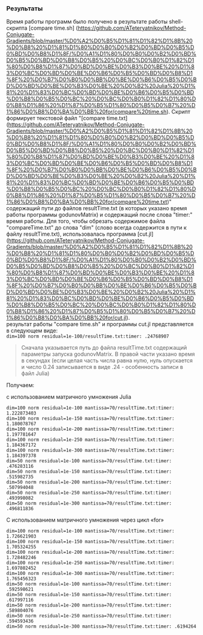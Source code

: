 ### Результаты

Время работы программ было получено в результате работы shell-скрипта [compare time.sh]
(https://github.com/ATeteryatnikov/Method-Conjugate-Gradients/blob/master/%D0%A2%D0%B5%D1%81%D1%82%D1%8B%20%D0%B8%20%D1%81%D1%80%D0%B0%D0%B2%D0%BD%D0%B5%D0%BD%D0%B8%D1%8F/%D0%A1%D1%80%D0%B0%D0%B2%D0%BD%D0%B5%D0%BD%D0%B8%D0%B5%20%D0%BC%D0%B0%D1%82%D1%80%D0%B8%D1%87%D0%BD%D0%BE%D0%B3%D0%BE%20%D1%83%D0%BC%D0%BD%D0%BE%D0%B6%D0%B5%D0%BD%D0%B8%D1%8F%20%D0%B7%D0%B0%D0%BB%D0%BE%D0%B6%D0%B5%D0%BD%D0%BD%D0%BE%D0%B3%D0%BE%20%D0%B2%20Julia%20%D1%81%20%D1%83%D0%BC%D0%BD%D0%BE%D0%B6%D0%B5%D0%BD%D0%B8%D0%B5%D0%BC%20%D0%BC%D0%B0%D1%82%D1%80%D0%B8%D1%86%20%D1%87%D0%B5%D1%80%D0%B5%D0%B7%20%D1%86%D0%B8%D0%BA%D0%BB%20for/compare%20time.sh).
Скрипт формирует текстовой файл "[compare time.txt]
(https://github.com/ATeteryatnikov/Method-Conjugate-Gradients/blob/master/%D0%A2%D0%B5%D1%81%D1%82%D1%8B%20%D0%B8%20%D1%81%D1%80%D0%B0%D0%B2%D0%BD%D0%B5%D0%BD%D0%B8%D1%8F/%D0%A1%D1%80%D0%B0%D0%B2%D0%BD%D0%B5%D0%BD%D0%B8%D0%B5%20%D0%BC%D0%B0%D1%82%D1%80%D0%B8%D1%87%D0%BD%D0%BE%D0%B3%D0%BE%20%D1%83%D0%BC%D0%BD%D0%BE%D0%B6%D0%B5%D0%BD%D0%B8%D1%8F%20%D0%B7%D0%B0%D0%BB%D0%BE%D0%B6%D0%B5%D0%BD%D0%BD%D0%BE%D0%B3%D0%BE%20%D0%B2%20Julia%20%D1%81%20%D1%83%D0%BC%D0%BD%D0%BE%D0%B6%D0%B5%D0%BD%D0%B8%D0%B5%D0%BC%20%D0%BC%D0%B0%D1%82%D1%80%D0%B8%D1%86%20%D1%87%D0%B5%D1%80%D0%B5%D0%B7%20%D1%86%D0%B8%D0%BA%D0%BB%20for/compare%20time.txt)"
содержащий пути до файлов resultTime.txt (в которых указано время работы программы godunovMatrix) и содержащий после слова "timer:" время работы. Для того, чтобы обрезать содержимое файла "compareTime.txt" до слова "dim" (слово всегда содержится в пути к файлу resultTime.txt), использовалась программа [cut.jl]
(https://github.com/ATeteryatnikov/Method-Conjugate-Gradients/blob/master/%D0%A2%D0%B5%D1%81%D1%82%D1%8B%20%D0%B8%20%D1%81%D1%80%D0%B0%D0%B2%D0%BD%D0%B5%D0%BD%D0%B8%D1%8F/%D0%A1%D1%80%D0%B0%D0%B2%D0%BD%D0%B5%D0%BD%D0%B8%D0%B5%20%D0%BC%D0%B0%D1%82%D1%80%D0%B8%D1%87%D0%BD%D0%BE%D0%B3%D0%BE%20%D1%83%D0%BC%D0%BD%D0%BE%D0%B6%D0%B5%D0%BD%D0%B8%D1%8F%20%D0%B7%D0%B0%D0%BB%D0%BE%D0%B6%D0%B5%D0%BD%D0%BD%D0%BE%D0%B3%D0%BE%20%D0%B2%20Julia%20%D1%81%20%D1%83%D0%BC%D0%BD%D0%BE%D0%B6%D0%B5%D0%BD%D0%B8%D0%B5%D0%BC%20%D0%BC%D0%B0%D1%82%D1%80%D0%B8%D1%86%20%D1%87%D0%B5%D1%80%D0%B5%D0%B7%20%D1%86%D0%B8%D0%BA%D0%BB%20for/cut.jl).  
результат работы "compare time.sh" и программы cut.jl представляется в следующем виде:  
`dim=100 norm residual=1e-100/resultTime.txt:timer: .24768907`    
> Сначала указывается путь до файла resultTime.txt содержащий параметры запуска godunovMatrix. В правой части указано время в секундах (если целая часть числа равна нулю, нуль опускается и число 0.24 записывается в виде .24  - особенность записи в файл Julia)

Получаем:

с использованием матричного умножения Julia 
```
dim=100 norm residual=1e-100 mantissa=70/resultTime.txt:timer: 1.222873403  
dim=100 norm residual=1e-150 mantissa=70/resultTime.txt:timer: 1.180078767  
dim=100 norm residual=1e-200 mantissa=70/resultTime.txt:timer: 1.197781647  
dim=100 norm residual=1e-250 mantissa=70/resultTime.txt:timer: 1.184367172   
dim=100 norm residual=1e-300 mantissa=70/resultTime.txt:timer: 1.184397378  
dim=50 norm residual=1e-100 mantissa=70/resultTime.txt:timer: .476283116  
dim=50 norm residual=1e-150 mantissa=70/resultTime.txt:timer: .515982735  
dim=50 norm residual=1e-200 mantissa=70/resultTime.txt:timer: .507994048  
dim=50 norm residual=1e-250 mantissa=70/resultTime.txt:timer: .493998082  
dim=50 norm residual=1e-300 mantissa=70/resultTime.txt:timer: .496811836   
```
С использованием матричного умножения через цикл «for»   
```
dim=100 norm residual=1e-100 mantissa=70/resultTime.txt:timer: 1.726621903  
dim=100 norm residual=1e-150 mantissa=70/resultTime.txt:timer: 1.705324255  
dim=100 norm residual=1e-200 mantissa=70/resultTime.txt:timer: 1.728482246  
dim=100 norm residual=1e-250 mantissa=70/resultTime.txt:timer: 1.697802452  
dim=100 norm residual=1e-300 mantissa=70/resultTime.txt:timer: 1.765456323  
dim=50 norm residual=1e-100 mantissa=70/resultTime.txt:timer: .592598621  
dim=50 norm residual=1e-150 mantissa=70/resultTime.txt:timer: .617997116  
dim=50 norm residual=1e-200 mantissa=70/resultTime.txt:timer: .589804076  
dim=50 norm residual=1e-250 mantissa=70/resultTime.txt:timer: .594593436  
dim=50 norm residual=1e-300 mantissa=70/resultTime.txt:timer: .6194264   
```

